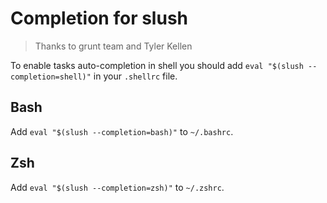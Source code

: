 # Completion for slush
> Thanks to grunt team and Tyler Kellen

To enable tasks auto-completion in shell you should add `eval "$(slush --completion=shell)"` in your `.shellrc` file.

## Bash

Add `eval "$(slush --completion=bash)"` to `~/.bashrc`.

## Zsh

Add `eval "$(slush --completion=zsh)"` to `~/.zshrc`.